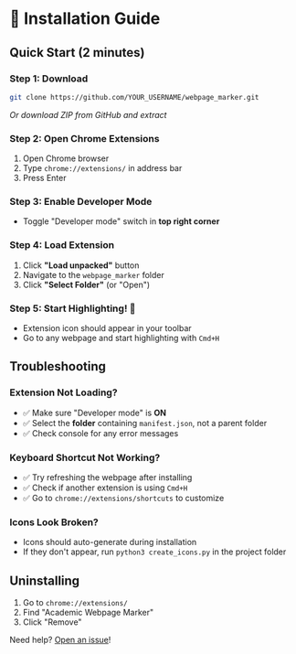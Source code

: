 # 🚀 Installation Guide

## Quick Start (2 minutes)

### Step 1: Download
```bash
git clone https://github.com/YOUR_USERNAME/webpage_marker.git
```
*Or download ZIP from GitHub and extract*

### Step 2: Open Chrome Extensions
1. Open Chrome browser
2. Type `chrome://extensions/` in address bar
3. Press Enter

### Step 3: Enable Developer Mode
- Toggle "Developer mode" switch in **top right corner**

### Step 4: Load Extension
1. Click **"Load unpacked"** button
2. Navigate to the `webpage_marker` folder
3. Click **"Select Folder"** (or "Open")

### Step 5: Start Highlighting! 🎉
- Extension icon should appear in your toolbar
- Go to any webpage and start highlighting with `Cmd+H`

## Troubleshooting

### Extension Not Loading?
- ✅ Make sure "Developer mode" is **ON**
- ✅ Select the **folder** containing `manifest.json`, not a parent folder
- ✅ Check console for any error messages

### Keyboard Shortcut Not Working?
- ✅ Try refreshing the webpage after installing
- ✅ Check if another extension is using `Cmd+H`
- ✅ Go to `chrome://extensions/shortcuts` to customize

### Icons Look Broken?
- Icons should auto-generate during installation
- If they don't appear, run `python3 create_icons.py` in the project folder

## Uninstalling
1. Go to `chrome://extensions/`
2. Find "Academic Webpage Marker"
3. Click "Remove"

Need help? [Open an issue](https://github.com/YOUR_USERNAME/webpage_marker/issues)!